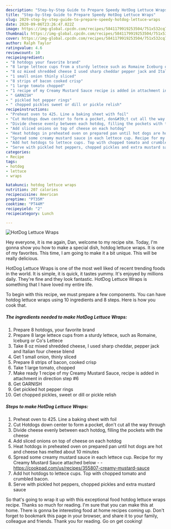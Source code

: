```yaml
---
description: "Step-by-Step Guide to Prepare Speedy HotDog Lettuce Wraps"
title: "Step-by-Step Guide to Prepare Speedy HotDog Lettuce Wraps"
slug: 2029-step-by-step-guide-to-prepare-speedy-hotdog-lettuce-wraps
date: 2020-09-06T23:26:47.022Z
image: https://img-global.cpcdn.com/recipes/5841179919253504/751x532cq70/hotdog-lettuce-wraps-recipe-main-photo.jpg
thumbnail: https://img-global.cpcdn.com/recipes/5841179919253504/751x532cq70/hotdog-lettuce-wraps-recipe-main-photo.jpg
cover: https://img-global.cpcdn.com/recipes/5841179919253504/751x532cq70/hotdog-lettuce-wraps-recipe-main-photo.jpg
author: Ralph Taylor
ratingvalue: 4.6
reviewcount: 10
recipeingredient:
- "8 hotdogs your favorite brand"
- "8 large lettece cups from a sturdy lettece such as Romaine Iceburg or Cos Lettece"
- "8 oz mixed shredded cheese I used sharp cheddar pepper jack and Italian four cheese blend"
- "1 small onion thinly sliced"
- "8 strips of bacon cooked crisp"
- "1 large tomato chopped"
- "1 recipe of my Creamy Mustard Sauce recipe is added in attachment in direction step 6"
- " GARNISH"
- " pickled hot pepper rings"
- " chopped pickles sweet or dill or pickle relish"
recipeinstructions:
- "Preheat oven to 425. Line a baking sheet with foil"
- "Cut Hotdogs down center to form a pocket, don&#39;t cut all the way through"
- "Divide cheese evenly between each hotdog, filling the pockets with the cheese"
- "Add sliced onions on top of cheese on each hotdog"
- "Heat hotdogs in preheated oven on prepared pan until hot dogs are hot and cheese has melted about 10 minutes"
- "Spread some creamy mustard sauce in each lettece cup. Recipe for my Creamy Mustard Sauce attached below  https://cookpad.com/us/recipes/355807-creamy-mustard-sauce"
- "Add hot hotdogs to lettece cups. Top with chopped tomato and crumbled bacon."
- "Serve with pickled hot peppers, chopped pickles and extra mustard sauce"
categories:
- Recipe
tags:
- hotdog
- lettuce
- wraps

katakunci: hotdog lettuce wraps 
nutrition: 207 calories
recipecuisine: American
preptime: "PT35M"
cooktime: "PT44M"
recipeyield: "2"
recipecategory: Lunch

---
```



![HotDog Lettuce Wraps](https://img-global.cpcdn.com/recipes/5841179919253504/751x532cq70/hotdog-lettuce-wraps-recipe-main-photo.jpg)

Hey everyone, it is me again, Dan, welcome to my recipe site. Today, I'm gonna show you how to make a special dish, hotdog lettuce wraps. It is one of my favorites. This time, I am going to make it a bit unique. This will be really delicious.



HotDog Lettuce Wraps is one of the most well liked of recent trending foods in the world. It is simple, it is quick, it tastes yummy. It's enjoyed by millions daily. They're fine and they look fantastic. HotDog Lettuce Wraps is something that I have loved my entire life.


To begin with this recipe, we must prepare a few components. You can have hotdog lettuce wraps using 10 ingredients and 8 steps. Here is how you cook that.

<!--inarticleads1-->

##### The ingredients needed to make HotDog Lettuce Wraps:

1. Prepare 8 hotdogs, your favorite brand
1. Prepare 8 large lettece cups from a sturdy lettece, such as Romaine, Iceburg or Co&#39;s Lettece
1. Take 8 oz mixed shredded cheese, I used sharp cheddar, pepper jack and Italian four cheese blend
1. Get 1 small onion, thinly sliced
1. Prepare 8 strips of bacon, cooked crisp
1. Take 1 large tomato, chopped
1. Make ready 1 recipe of my Creamy Mustard Sauce, recipe is added in attachment in direction step #6
1. Get  GARNISH
1. Get  pickled hot pepper rings
1. Get  chopped pickles, sweet or dill or pickle relish




<!--inarticleads2-->

##### Steps to make HotDog Lettuce Wraps:

1. Preheat oven to 425. Line a baking sheet with foil
1. Cut Hotdogs down center to form a pocket, don&#39;t cut all the way through
1. Divide cheese evenly between each hotdog, filling the pockets with the cheese
1. Add sliced onions on top of cheese on each hotdog
1. Heat hotdogs in preheated oven on prepared pan until hot dogs are hot and cheese has melted about 10 minutes
1. Spread some creamy mustard sauce in each lettece cup. Recipe for my Creamy Mustard Sauce attached below -  - https://cookpad.com/us/recipes/355807-creamy-mustard-sauce
1. Add hot hotdogs to lettece cups. Top with chopped tomato and crumbled bacon.
1. Serve with pickled hot peppers, chopped pickles and extra mustard sauce




So that's going to wrap it up with this exceptional food hotdog lettuce wraps recipe. Thanks so much for reading. I'm sure that you can make this at home. There is gonna be interesting food at home recipes coming up. Don't forget to bookmark this page in your browser, and share it to your family, colleague and friends. Thank you for reading. Go on get cooking!
